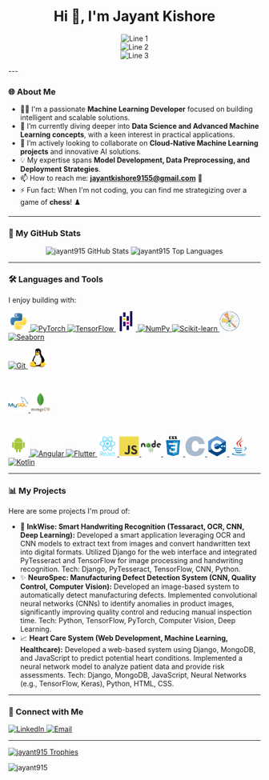<h1 align="center">Hi 👋, I'm Jayant Kishore</h1>
<p align="center">
  <img src="https://readme-typing-svg.herokuapp.com?font=Fira+Code&pause=1000&color=FF0000&center=true&vCenter=true&width=490&lines=A+passionate+ML+developer" alt="Line 1" /><br>
  <img src="https://readme-typing-svg.herokuapp.com?font=Fira+Code&pause=1000&color=FF0000&center=true&vCenter=true&width=490&lines=from+India!&startRepeating=2000" alt="Line 2" /><br>
<img src="https://readme-typing-svg.herokuapp.com?font=Fira+Code&pause=1000&color=FF0000&center=true&vCenter=true&width=490&lines=Actively+seeking+collaborations&startRepeating=4000" alt="Line 3" />
</p>
---

### 🌐 About Me

- 👨‍💻 I'm a passionate **Machine Learning Developer** focused on building intelligent and scalable solutions.
- 🌱 I’m currently diving deeper into **Data Science and Advanced Machine Learning concepts**, with a keen interest in practical applications.
- 🤝 I’m actively looking to collaborate on **Cloud-Native Machine Learning projects** and innovative AI solutions.
- 💡 My expertise spans **Model Development, Data Preprocessing, and Deployment Strategies**.
- 📫 How to reach me: **jayantkishore9155@gmail.com** 📧
- ⚡ Fun fact: When I'm not coding, you can find me strategizing over a game of **chess**! ♟️

---

### 🚀 My GitHub Stats

<p align="center">
  <img src="https://github-readme-stats.vercel.app/api?username=jayant915&show_icons=true&locale=en&theme=nord" alt="jayant915 GitHub Stats" />
  <img src="https://github-readme-stats.vercel.app/api/top-langs?username=jayant915&show_icons=true&locale=en&layout=compact&theme=nord" alt="jayant915 Top Languages" />
</p>

---

### 🛠️ Languages and Tools

I enjoy building with:

<p align="left">
  <a href="https://www.python.org" target="_blank" rel="noreferrer"> <img src="https://raw.githubusercontent.com/devicons/devicon/master/icons/python/python-original.svg" alt="Python" width="40" height="40"/> </a>
  <a href="https://pytorch.org/" target="_blank" rel="noreferrer"> <img src="https://www.vectorlogo.zone/logos/pytorch/pytorch-icon.svg" alt="PyTorch" width="40" height="40"/> </a>
  <a href="https://www.tensorflow.org" target="_blank" rel="noreferrer"> <img src="https://www.vectorlogo.zone/logos/tensorflow/tensorflow-icon.svg" alt="TensorFlow" width="40" height="40"/> </a>
  <a href="https://pandas.pydata.org/" target="_blank" rel="noreferrer"> <img src="https://raw.githubusercontent.com/devicons/devicon/2ae2a900d2f041da66e950e4d48052658d850630/icons/pandas/pandas-original.svg" alt="Pandas" width="40" height="40"/> </a>
  <a href="https://numpy.org/" target="_blank" rel="noreferrer"> <img src="https://cdn.rawgit.com/devicons/devicon/11c2106eb12cb6961476b77e38a2e0a2948c2691/icons/numpy/numpy-original.svg" alt="NumPy" width="40" height="40"/> </a>
  <a href="https://scikit-learn.org/" target="_blank" rel="noreferrer"> <img src="https://upload.wikimedia.org/wikipedia/commons/0/05/Scikit_learn_logo_small.svg" alt="Scikit-learn" width="40" height="40"/> </a>
  <a href="https://matplotlib.org/" target="_blank" rel="noreferrer"> <img src="https://raw.githubusercontent.com/devicons/devicon/2ae2a900d2f041da66e950e4d48052658d850630/icons/matplotlib/matplotlib-original.svg" alt="Matplotlib" width="40" height="40"/> </a>
  <a href="https://seaborn.pydata.org/" target="_blank" rel="noreferrer"> <img src="https://seaborn.pydata.org/_static/logo-lightbg.svg" alt="Seaborn" width="40" height="40"/> </a>

  <br>

  <a href="https://git-scm.com/" target="_blank" rel="noreferrer"> <img src="https://www.vectorlogo.zone/logos/git-scm/git-scm-icon.svg" alt="Git" width="40" height="40"/> </a>
  <a href="https://www.linux.org/" target="_blank" rel="noreferrer"> <img src="https://raw.githubusercontent.com/devicons/devicon/master/icons/linux/linux-original.svg" alt="Linux" width="40" height="40"/> </a>
  
  <br>

  <a href="https://www.mysql.com/" target="_blank" rel="noreferrer"> <img src="https://raw.githubusercontent.com/devicons/devicon/master/icons/mysql/mysql-original-wordmark.svg" alt="MySQL" width="40" height="40"/> </a>
  <a href="https://www.mongodb.com/" target="_blank" rel="noreferrer"> <img src="https://raw.githubusercontent.com/devicons/devicon/master/icons/mongodb/mongodb-original-wordmark.svg" alt="MongoDB" width="40" height="40"/> </a>

  <br>

  <a href="https://developer.android.com" target="_blank" rel="noreferrer"> <img src="https://raw.githubusercontent.com/devicons/devicon/master/icons/android/android-original-wordmark.svg" alt="Android" width="40" height="40"/> </a>
  <a href="https://angular.io" target="_blank" rel="noreferrer"> <img src="https://angular.io/assets/images/logos/angular/angular.svg" alt="Angular" width="40" height="40"/> </a>
  <a href="https://flutter.dev" target="_blank" rel="noreferrer"> <img src="https://www.vectorlogo.zone/logos/flutterio/flutterio-icon.svg" alt="Flutter" width="40" height="40"/> </a>
  <a href="https://reactjs.org/" target="_blank" rel="noreferrer"> <img src="https://raw.githubusercontent.com/devicons/devicon/master/icons/react/react-original-wordmark.svg" alt="React" width="40" height="40"/> </a>
  <a href="https://developer.mozilla.org/en-US/docs/Web/JavaScript" target="_blank" rel="noreferrer"> <img src="https://raw.githubusercontent.com/devicons/devicon/master/icons/javascript/javascript-original.svg" alt="JavaScript" width="40" height="40"/> </a>
  <a href="https://nodejs.org" target="_blank" rel="noreferrer"> <img src="https://raw.githubusercontent.com/devicons/devicon/master/icons/nodejs/nodejs-original-wordmark.svg" alt="Node.js" width="40" height="40"/> </a>
  <a href="https://www.w3schools.com/css/" target="_blank" rel="noreferrer"> <img src="https://raw.githubusercontent.com/devicons/devicon/master/icons/css3/css3-original-wordmark.svg" alt="CSS3" width="40" height="40"/> </a>
  <a href="https://www.cprogramming.com/" target="_blank" rel="noreferrer"> <img src="https://raw.githubusercontent.com/devicons/devicon/master/icons/c/c-original.svg" alt="C" width="40" height="40"/> </a>
  <a href="https://www.w3schools.com/cpp/" target="_blank" rel="noreferrer"> <img src="https://raw.githubusercontent.com/devicons/devicon/master/icons/cplusplus/cplusplus-original.svg" alt="C++" width="40" height="40"/> </a>
  <a href="https://www.java.com" target="_blank" rel="noreferrer"> <img src="https://raw.githubusercontent.com/devicons/devicon/master/icons/java/java-original.svg" alt="Java" width="40" height="40"/> </a>
  <a href="https://kotlinlang.org" target="_blank" rel="noreferrer"> <img src="https://www.vectorlogo.zone/logos/kotlinlang/kotlinlang-icon.svg" alt="Kotlin" width="40" height="40"/> </a>
</p>

---

### 📊 My Projects

Here are some projects I'm proud of:

- 🚀  **InkWise: Smart Handwriting Recognition (Tessaract, OCR, CNN, Deep Learning):** Developed a smart application leveraging OCR and CNN models to extract text from images and convert handwritten text into digital formats. Utilized Django for the web interface and integrated PyTesseract and TensorFlow for image processing and handwriting recognition. Tech: Django, PyTesseract, TensorFlow, CNN, Python. 
- ✨ **NeuroSpec: Manufacturing Defect Detection System (CNN, Quality Control, Computer Vision):**  Developed an image-based system to automatically detect manufacturing defects. Implemented convolutional neural networks (CNNs) to identify anomalies in product images, significantly improving quality control and reducing manual inspection time. Tech: Python, TensorFlow, PyTorch, Computer Vision, Deep Learning. 
- 📈 **Heart  Care  System  (Web Development, Machine  Learning,  Healthcare):**  Developed a web-based system using Django, MongoDB, and JavaScript to predict potential heart conditions. Implemented a neural network model to analyze patient data and provide risk assessments. Tech: Django, MongoDB, JavaScript, Neural Networks (e.g., TensorFlow, Keras), Python, HTML, CSS. 

---

### 🤝 Connect with Me

<p align="left">
  <a href="https://linkedin.com/in/your-linkedin-profile" target="_blank" rel="noreferrer">
    <img src="https://img.shields.io/badge/-LinkedIn-0077B5?style=flat&logo=linkedin&logoColor=white" alt="LinkedIn" />
  </a>
  <a href="mailto:jayantkishore9155@gmail.com" target="_blank" rel="noreferrer">
    <img src="https://img.shields.io/badge/-Email-D14836?style=flat&logo=gmail&logoColor=white" alt="Email" />
  </a>
</p>

---

<p align="left"> <a href="https://github.com/ryo-ma/github-profile-trophy"><img src="https://github-profile-trophy.vercel.app/?username=jayant915&theme=nord" alt="jayant915 Trophies" /></a> </p>
<p align="left"> <img src="https://komarev.com/ghpvc/?username=jayant915&label=Profile%20views&color=0e75b6&style=flat" alt="jayant915" /> </p>
